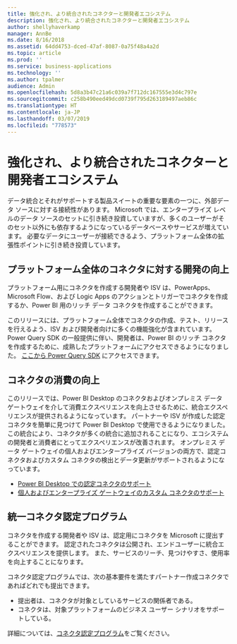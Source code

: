 ```yaml
---
title: 強化され、より統合されたコネクターと開発者エコシステム
description: 強化され、より統合されたコネクターと開発者エコシステム
author: shellyhaverkamp
manager: AnnBe
ms.date: 8/16/2018
ms.assetid: 64dd4753-dced-47af-8087-0a75f48a4a2d
ms.topic: article
ms.prod: ''
ms.service: business-applications
ms.technology: ''
ms.author: tpalmer
audience: Admin
ms.openlocfilehash: 5d8a3b47c21a6c039a7f712dc167555e3d4c797e
ms.sourcegitcommit: c258b490eed49dcd0739f795d263189497aeb86c
ms.translationtype: HT
ms.contentlocale: ja-JP
ms.lasthandoff: 03/07/2019
ms.locfileid: "778573"
---
```

#  <a name="richer-and-more-unified-connector-and-developer-ecosystem"></a>強化され、より統合されたコネクターと開発者エコシステム




データ統合とそれがサポートする製品スイートの重要な要素の一つに、外部データ ソースに対する接続性があります。 Microsoft では、エンタープライズ レベルのデータ ソースのセットに引き続き投資していますが、多くのユーザーがそのセット以外にも依存するようになっているデータベースやサービスが増えています。 必要なデータにユーザーが接続できるよう、プラットフォーム全体の拡張性ポイントに引き続き投資しています。

## <a name="improved-development-for-connectors-across-the-platform"></a>プラットフォーム全体のコネクタに対する開発の向上

プラットフォーム用にコネクタを作成する開発者や ISV は、PowerApps、Microsoft Flow、および Logic Apps のアクションとトリガーでコネクタを作成するか、Power BI 用のリッチ データ コネクタを作成することができます。

このリリースには、プラットフォーム全体でコネクタの作成、テスト、リリースを行えるよう、ISV および開発者向けに多くの機能強化が含まれています。 Power Query SDK の一般提供に伴い、開発者は、Power BI のリッチ コネクタを作成するために、成熟したプラットフォームにアクセスできるようになりました。 [ここから Power Query SDK](https://aka.ms/dataconnectors) にアクセスできます。

## <a name="improved-consumption-for-connectors"></a>コネクタの消費の向上
このリリースでは、Power BI Desktop のコネクタおよびオンプレミス データ ゲートウェイを介して消費エクスペリエンスを向上させるために、統合エクスペリエンスが提供されるようになっています。  パートナーや ISV が作成した認定コネクタを簡単に見つけて Power BI Desktop で使用できるようになりました。
この統合により、コネクタが多くの統合に追加されることになり、エコシステムの開発者と消費者にとってエクスペリエンスが改善されます。  オンプレミス データ ゲートウェイの個人およびエンタープライズ バージョンの両方で、認定コネクタおよびカスタム コネクタの検出とデータ更新がサポートされるようになっています。

-  [Power BI Desktop での認定コネクタのサポート](1-power-query.md#certified-custom-connectors-in-power-bi-desktop)
-  [個人およびエンタープライズ ゲートウェイのカスタム コネクタのサポート](5-data-gateway.md##on-premises-data-gateway-supports-custom-connectors)


## <a name="unified-connector-certification-program"></a>統一コネクタ認定プログラム
コネクタを作成する開発者や ISV は、認定用にコネクタを Microsoft に提出することができます。
認定されたコネクタは公開され、エンドユーザーに統合エクスペリエンスを提供します。
また、サービスのリーチ、見つけやすさ、使用率を向上することになります。

コネクタ認定プログラムでは、次の基本要件を満たすパートナー作成コネクタであればどれでも提出できます。

- 提出者は、コネクタが対象としているサービスの関係者である。
- コネクタは、対象プラットフォームのビジネス ユーザー シナリオをサポートしている。

詳細については、[コネクタ認定プログラム](https://aka.ms/connector-certification)をご覧ください。

